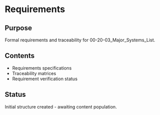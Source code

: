 # Requirements

## Purpose
Formal requirements and traceability for 00-20-03_Major_Systems_List.

## Contents
- Requirements specifications
- Traceability matrices
- Requirement verification status

## Status
Initial structure created - awaiting content population.
